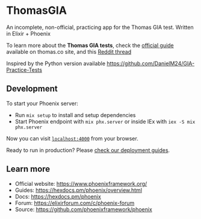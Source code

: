 # ThomasGIA

An incomplete, non-official, practicing app for the Thomas GIA test. Written in Elixir + Phoenix 

To learn more about the **Thomas GIA tests**, check the [official guide](https://www.thomas.co/sites/default/files/2019-08/) available on thomas.co site, and this [Reddit thread](https://www.reddit.com/r/Ubuntu/comments/14n8ehp/what_is_acceptable_level_to_pass_thomas_gia/)

Inspired by the Python version available https://github.com/DanielM24/GIA-Practice-Tests


## Development
To start your Phoenix server:

  * Run `mix setup` to install and setup dependencies
  * Start Phoenix endpoint with `mix phx.server` or inside IEx with `iex -S mix phx.server`

Now you can visit [`localhost:4000`](http://localhost:4000) from your browser.

Ready to run in production? Please [check our deployment guides](https://hexdocs.pm/phoenix/deployment.html).

## Learn more

  * Official website: https://www.phoenixframework.org/
  * Guides: https://hexdocs.pm/phoenix/overview.html
  * Docs: https://hexdocs.pm/phoenix
  * Forum: https://elixirforum.com/c/phoenix-forum
  * Source: https://github.com/phoenixframework/phoenix
